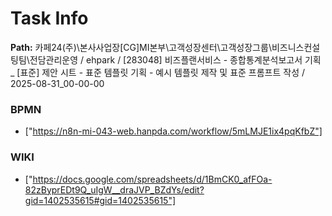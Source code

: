 # Task Info

**Path:** 카페24(주)\본사사업장\[CG]MI본부\고객성장센터\고객성장그룹\비즈니스컨설팅팀\전담관리운영 / ehpark / [283048] 비즈플랜서비스 - 종합통계분석보고서 기획 _ [표준] 제안 시트 - 표준 템플릿 기획 - 예시 템플릿 제작 및 표준 프롬프트 작성 / 2025-08-31_00-00-00

### BPMN
- ["https://n8n-mi-043-web.hanpda.com/workflow/5mLMJE1ix4pqKfbZ"]

### WIKI
- ["https://docs.google.com/spreadsheets/d/1BmCK0_afFOa-82zByprEDt9Q_uIgW__draJVP_BZdYs/edit?gid=1402535615#gid=1402535615"]

